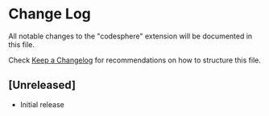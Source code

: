 # Change Log

All notable changes to the "codesphere" extension will be documented in this file.

Check [Keep a Changelog](http://keepachangelog.com/) for recommendations on how to structure this file.

## [Unreleased]

- Initial release